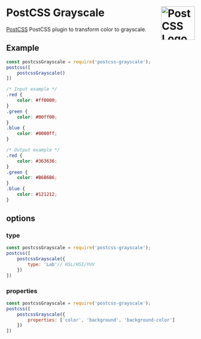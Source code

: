 # PostCSS Grayscale <img src="https://postcss.github.io/postcss/logo.svg" alt="PostCSS Logo" width="90" height="90" align="right">

[PostCSS](https://github.com/postcss/postcss) PostCSS plugin to transform color to grayscale.

## Example
```js
const postcssGrayscale = require('postcss-grayscale');
postcss([
	postcssGrayscale()
])
```

```css
/* Input example */
.red {
	color: #ff0000;
}
.green {
	color: #00ff00;
}
.blue {
	color: #0000ff;
}
```

```css
/* Output example */
.red {
	color: #363636;
}
.green {
	color: #B6B6B6;
}
.blue {
	color: #121212;
}
```

## options

### type

```js
const postcssGrayscale = require('postcss-grayscale');
postcss([
	postcssGrayscale({
		type: 'Lab'// HSL/HSI/YUV
	})
])
```

### properties

```js
const postcssGrayscale = require('postcss-grayscale');
postcss([
	postcssGrayscale({
		properties: ['color', 'background', 'background-color']
	})
])
```
